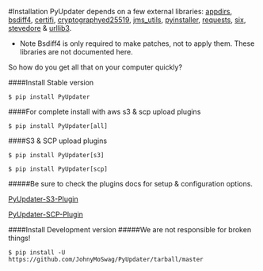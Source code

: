#Installation
PyUpdater depends on a few external libraries:
[appdirs](https://pypi.python.org/pypi/appdirs/), [bsdiff4](https://github.com/ilanschnell/bsdiff4), [certifi](https://pypi.python.org/pypi/certifi), [cryptography](https://pypi.python.org/pypi/cryptography/)[ed25519](https://pypi.python.org/pypi/ed25519), [jms_utils](https://pypi.python.org/pypi/JMS-Utils), [pyinstaller](https://github.com/pyinstaller/pyinstaller), [requests](https://pypi.python.org/pypi/requests), [six](https://pypi.python.org/pypi/six), [stevedore](https://pypi.python.org/pypi/stevedore) & [urllib3](https://pypi.python.org/pypi/urllib3).

* Note Bsdiff4 is only required to make patches, not to apply them.  These libraries are not documented here.

So how do you get all that on your computer quickly?


####Install Stable version

    $ pip install PyUpdater


####For complete install with aws s3 & scp upload plugins

    $ pip install PyUpdater[all]


####S3 & SCP upload plugins

    $ pip install PyUpdater[s3]

    $ pip install PyUpdater[scp]


#####Be sure to check the plugins docs for setup & configuration options.

[PyUpdater-S3-Plugin](https://github.com/JohnyMoSwag/pyupdater-s3-plugin)

[PyUpdater-SCP-Plugin](https://github.com/JohnyMoSwag/pyupdater-scp-plugin)


####Install Development version
#####We are not responsible for broken things!

    $ pip install -U https://github.com/JohnyMoSwag/PyUpdater/tarball/master